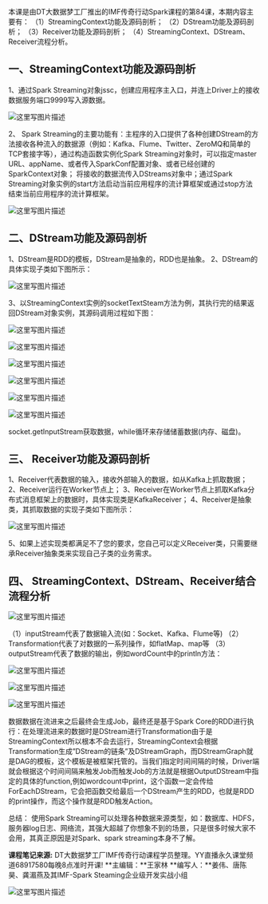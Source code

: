 本课是由DT大数据梦工厂推出的IMF传奇行动Spark课程的第84课，本期内容主要有：
（1）StreamingContext功能及源码剖析；
（2）DStream功能及源码剖析；
（3）Receiver功能及源码剖析；
（4）StreamingContext、DStream、Receiver流程分析。

一、StreamingContext功能及源码剖析
-------------------------
1、通过Spark Streaming对象jssc，创建应用程序主入口，并连上Driver上的接收数据服务端口9999写入源数据。

![这里写图片描述](http://img.blog.csdn.net/20160425175627434)

2、	Spark Streaming的主要功能有：主程序的入口提供了各种创建DStream的方法接收各种流入的数据源（例如：Kafka、Flume、Twitter、ZeroMQ和简单的TCP套接字等），通过构造函数实例化Spark Streaming对象时，可以指定master URL、appName、或者传入SparkConf配置对象、或者已经创建的SparkContext对象；
将接收的数据流传入DStreams对象中；通过Spark Streaming对象实例的start方法启动当前应用程序的流计算框架或通过stop方法结束当前应用程序的流计算框架。

![这里写图片描述](http://img.blog.csdn.net/20160425175905397)


二、DStream功能及源码剖析
----------------
1、DStream是RDD的模板，DStream是抽象的，RDD也是抽象。
2、DStream的具体实现子类如下图所示：

![这里写图片描述](http://img.blog.csdn.net/20160425180256758)

3、以StreamingContext实例的socketTextSteam方法为例，其执行完的结果返回DStream对象实例，其源码调用过程如下图：

![这里写图片描述](http://img.blog.csdn.net/20160425180320240)

![这里写图片描述](http://img.blog.csdn.net/20160425180552634)

![这里写图片描述](http://img.blog.csdn.net/20160425180602416)

![这里写图片描述](http://img.blog.csdn.net/20160425180613587)

![这里写图片描述](http://img.blog.csdn.net/20160425180631369)

![这里写图片描述](http://img.blog.csdn.net/20160425180646009)

socket.getInputStream获取数据，while循环来存储储蓄数据(内存、磁盘)。

三、 Receiver功能及源码剖析
------------------
1、Receiver代表数据的输入，接收外部输入的数据，如从Kafka上抓取数据；
2、Receiver运行在Worker节点上；
3、Receiver在Worker节点上抓取Kafka分布式消息框架上的数据时，具体实现类是KafkaReceiver；
4、Receiver是抽象类，其抓取数据的实现子类如下图所示：

![这里写图片描述](http://img.blog.csdn.net/20160425180816200)

5、如果上述实现类都满足不了您的要求，您自己可以定义Receiver类，只需要继承Receiver抽象类来实现自己子类的业务需求。

四、 StreamingContext、DStream、Receiver结合流程分析
------------------------------------------
![这里写图片描述](http://img.blog.csdn.net/20160425180848572)

（1）inputStream代表了数据输入流(如：Socket、Kafka、Flume等)
（2）Transformation代表了对数据的一系列操作，如flatMap、map等
（3）outputStream代表了数据的输出，例如wordCount中的println方法：

![这里写图片描述](http://img.blog.csdn.net/20160425180923791)

![这里写图片描述](http://img.blog.csdn.net/20160425180937749)

![这里写图片描述](http://img.blog.csdn.net/20160425180950671)

数据数据在流进来之后最终会生成Job，最终还是基于Spark Core的RDD进行执行：在处理流进来的数据时是DStream进行Transformation由于是StreamingContext所以根本不会去运行，StreamingContext会根据Transformation生成”DStream的链条”及DStreamGraph，而DStreamGraph就是DAG的模板，这个模板是被框架托管的。当我们指定时间间隔的时候，Driver端就会根据这个时间间隔来触发Job而触发Job的方法就是根据OutputDStream中指定的具体的function,例如wordcount中print，这个函数一定会传给ForEachDStream，它会把函数交给最后一个DStream产生的RDD，也就是RDD的print操作，而这个操作就是RDD触发Action。

总结：
使用Spark Streaming可以处理各种数据来源类型，如：数据库、HDFS，服务器log日志、网络流，其强大超越了你想象不到的场景，只是很多时候大家不会用，其真正原因是对Spark、spark streaming本身不了解。

**课程笔记来源:** DT大数据梦工厂IMF传奇行动课程学员整理。YY直播永久课堂频道68917580每晚8点准时开课!
**主编辑：**王家林
**编写人：**姜伟、唐陈昊、龚湄燕及其IMF-Spark Steaming企业级开发实战小组

![这里写图片描述](http://img.blog.csdn.net/20160425181120901)










